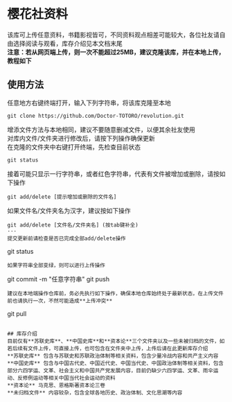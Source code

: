 # 樱花社资料
该库可上传任意资料，书籍影视皆可，不同资料观点相差可能较大，各位社友请自由选择阅读与观看，库存介绍见本文档末尾  
**注意：若从网页端上传，则一次不能超过25MB，建议克隆该库，并在本地上传，教程如下**

## 使用方法
任意地方右键终端打开，输入下列字符串，将该库克隆至本地
```
git clone https://github.com/Doctor-TOTORO/revolution.git
```
增添文件方法与本地相同，建议不要随意删减文件，以便其余社友使用  
对库内文件/文件夹进行修改后，请按下列操作确保更新  
在克隆的文件夹中右键打开终端，先检查目前状态
```
git status
```
接着可能只显示一行字符串，或者红色字符串，代表有文件被增加或删除，请按如下操作
```
git add/delete [提示增加或删除的文件名]
```
如果文件名/文件夹名为汉字，建议按如下操作
```
git add/delete [文件名/文件夹名] (按tab键补全)
···
提交更新前请检查是否已完成全部add/delete操作
```
git status
```
如果字符串全部变绿，则可以进行上传操作
```
git commit -m "任意字符串"
git push
```
建议在本地端操作仓库前，务必先执行如下操作，确保本地仓库始终处于最新状态，在上传文件前也请执行一次，不然可能造成**上传冲突**
```
git pull
```

## 库存介绍
目前仅有**苏联史库**、**中国史库**和**资本论**三个文件夹以及一些未被归档的文件，如若后续有文件上传，可直接上传，也可包含在文件夹中上传，上传后请在此更新库存介绍  
**苏联史库** 包含与苏联史和苏联政治体制等相关资料，包含少量冷战内容和共产主义内容  
**中国史库** 包含与中国古代史、中国近代史、中国当代史、中国政治体制等相关资料，包含部分六四学运、文革、社会主义和中国共产党发展内容，目前仍缺少六四学运、文革、雨伞运动、反修例运动等相关中国当代社会运动的资料  
**资本论** 马克思、恩格斯著资本论三卷  
**未归档文件** 内容较杂，包含全球各地历史、政治体制、文化思潮等内容
